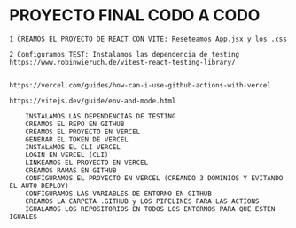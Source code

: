 # PROYECTO FINAL CODO A CODO
    1 CREAMOS EL PROYECTO DE REACT CON VITE: Reseteamos App.jsx y los .css
    
    2 Configuramos TEST: Instalamos las dependencia de testing
    https://www.robinwieruch.de/vitest-react-testing-library/


    https://vercel.com/guides/how-can-i-use-github-actions-with-vercel

    https://vitejs.dev/guide/env-and-mode.html
        
        INSTALAMOS LAS DEPENDENCIAS DE TESTING
        CREAMOS EL REPO EN GITHUB
        CREAMOS EL PROYECTO EN VERCEL
        GENERAR EL TOKEN DE VERCEL
        INSTALAMOS EL CLI VERCEL
        LOGIN EN VERCEL (CLI)
        LINKEAMOS EL PROYECTO EN VERCEL
        CREAMOS RAMAS EN GITHUB
        CONFIGURAMOS EL PROYECTO EN VERCEL (CREANDO 3 DOMINIOS Y EVITANDO EL AUTO DEPLOY)
        CONFIGURAMOS LAS VARIABLES DE ENTORNO EN GITHUB
        CREAMOS LA CARPETA .GITHUB y LOS PIPELINES PARA LAS ACTIONS
        IGUALAMOS LOS REPOSITORIOS EN TODOS LOS ENTORNOS PARA QUE ESTEN IGUALES
